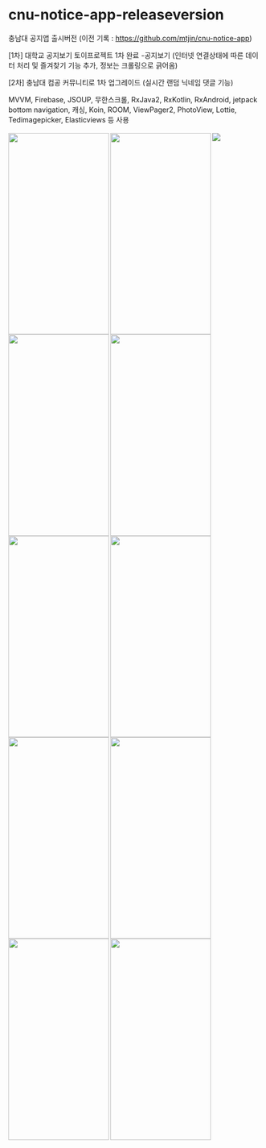 # cnu-notice-app-releaseversion
충남대 공지앱 출시버전 (이전 기록 : https://github.com/mtjin/cnu-notice-app)
<br>
<p>
[1차] 대학교 공지보기 토이프로젝트 1차 완료 -공지보기 
(인터넷 연결상태에 따른 데이터 처리 및 즐겨찾기 기능 추가, 정보는 크롤링으로 긁어옴)
<p>
[2차] 충남대 컴공 커뮤니티로 1차 업그레이드 (실시간 랜덤 닉네임 댓글 기능)
<br>
<p>
MVVM, Firebase, JSOUP, 무한스크롤, RxJava2, RxKotlin, RxAndroid, jetpack bottom navigation, 캐싱, Koin, ROOM, ViewPager2, PhotoView, Lottie, Tedimagepicker, Elasticviews 등 사용
  <br>
  <br>
  <img src="https://user-images.githubusercontent.com/37071007/82731534-9a477c80-9d42-11ea-9d22-94d4438e1b7d.png" align="left" height="400" width="200" >
<img src="https://user-images.githubusercontent.com/37071007/82731535-9d426d00-9d42-11ea-951c-10a4fcaa1cb3.png" align="left" height="400" width="200" >
<img src="https://user-images.githubusercontent.com/37071007/82731536-9fa4c700-9d42-11ea-874c-8af928e64fa6.png" align="left" height="400" width="200" >
  <img src="https://user-images.githubusercontent.com/37071007/82731538-a2072100-9d42-11ea-9c7e-9e711d96075a.png" align="left" height="400" width="200" >
  <img src="https://user-images.githubusercontent.com/37071007/82731540-a3d0e480-9d42-11ea-8e5d-6e93c7037fe7.png" align="left" height="400" width="200" >
  <img src="https://user-images.githubusercontent.com/37071007/82731542-a6333e80-9d42-11ea-9080-bddcdea08bd9.png" align="left" height="400" width="200" >
  <img src="https://user-images.githubusercontent.com/37071007/82731543-a7fd0200-9d42-11ea-9709-07442995d6c1.png" align="left" height="400" width="200" >
  <img src="https://user-images.githubusercontent.com/37071007/104087119-cc412b00-52a0-11eb-8c7d-6f1fd7b743d6.png" align="left" height="400" width="200" >
  <img src="https://user-images.githubusercontent.com/37071007/104087121-cea38500-52a0-11eb-84d0-d95f3d00e3e1.png" align="left" height="400" width="200" >
  <img src="https://user-images.githubusercontent.com/37071007/104087123-d06d4880-52a0-11eb-8033-0911c78ce600.png" >
  <img src="https://user-images.githubusercontent.com/37071007/104087124-d2cfa280-52a0-11eb-82c3-db7d5ca3d550.png" align="left" height="400" width="200" >
